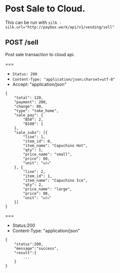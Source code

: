 # Post Sale to Cloud.

This can be run with `silk -silk.url="http://paybox.work/api/v1/vending/sell"`

## POST /sell

Post sale transaction to cloud api.

===

* `Status: 200`
* `Content-Type: "application/json;charset=utf-8"`
* Accept: "application/json"

```
{
	"total": 120,
	"payment": 200,
	"change": 80,
	"type": "take_home",
	"sale_pay": {
		"B50": 2,
		"B100": 1
	},
	"sale_subs": [{
		"line": 1,
		"item_id": 0,
		"item_name": "Capuchino Hot",
		"qty": 1,
		"price_name": "small",
		"price": 60,
		"unit": "แก้ว"
	}, {
		"line": 2,
		"item_id": 1,
		"item_name": "Capuchino Ice",
		"qty": 2,
		"price_name": "large",
		"price": 80,
		"unit": "แก้ว"
	}]
}
```

===
* Status:200
* Content-Type: "application/json"
```
{
    "status":200,
    "message":"success",
    "result":{
        ...
    }
}

```